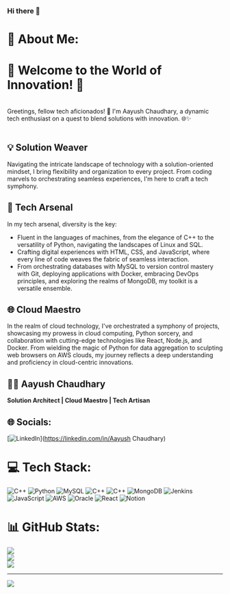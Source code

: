 ### Hi there 👋

# 💫 About Me:
# 🚀 Welcome to the World of Innovation! 🚀
<br>
Greetings, fellow tech aficionados! 👋 I'm Aayush Chaudhary, a dynamic tech enthusiast on a quest to blend solutions with innovation. 🌐✨
<br><br>

## 💡 Solution Weaver
Navigating the intricate landscape of technology with a solution-oriented mindset, I bring flexibility and organization to every project. From coding marvels to orchestrating seamless experiences, I'm here to craft a tech symphony.

## 🤖 Tech Arsenal
In my tech arsenal, diversity is the key:
- Fluent in the languages of machines, from the elegance of C++ to the versatility of Python, navigating the landscapes of Linux and SQL.
- Crafting digital experiences with HTML, CSS, and JavaScript, where every line of code weaves the fabric of seamless interaction.
- From orchestrating databases with MySQL to version control mastery with Git, deploying applications with Docker, embracing DevOps principles, and exploring the realms of MongoDB, my toolkit is a versatile ensemble.

## 🌐 Cloud Maestro
In the realm of cloud technology, I've orchestrated a symphony of projects, showcasing my prowess in cloud computing, Python sorcery, and collaboration with cutting-edge technologies like React, Node.js, and Docker. From wielding the magic of Python for data aggregation to sculpting web browsers on AWS clouds, my journey reflects a deep understanding and proficiency in cloud-centric innovations.

## 👨‍💻 Aayush Chaudhary
**Solution Architect | Cloud Maestro | Tech Artisan**



## 🌐 Socials:
[![LinkedIn](https://img.shields.io/badge/LinkedIn-%230077B5.svg?logo=linkedin&logoColor=white)](https://linkedin.com/in/Aayush Chaudhary) 

# 💻 Tech Stack:
![C++](https://img.shields.io/badge/c++-%2300599C.svg?style=for-the-badge&logo=c%2B%2B&logoColor=white) ![Python](https://img.shields.io/badge/python-3670A0?style=for-the-badge&logo=python&logoColor=ffdd54) ![MySQL](https://img.shields.io/badge/mysql-%2300000f.svg?style=for-the-badge&logo=mysql&logoColor=white) ![C++](https://img.shields.io/badge/c++-%2300599C.svg?style=for-the-badge&logo=c%2B%2B&logoColor=white) ![C++](https://img.shields.io/badge/c++-%2300599C.svg?style=for-the-badge&logo=c%2B%2B&logoColor=white) ![MongoDB](https://img.shields.io/badge/MongoDB-%234ea94b.svg?style=for-the-badge&logo=mongodb&logoColor=white) ![Jenkins](https://img.shields.io/badge/jenkins-%232C5263.svg?style=for-the-badge&logo=jenkins&logoColor=white) ![JavaScript](https://img.shields.io/badge/javascript-%23323330.svg?style=for-the-badge&logo=javascript&logoColor=%23F7DF1E) ![AWS](https://img.shields.io/badge/AWS-%23FF9900.svg?style=for-the-badge&logo=amazon-aws&logoColor=white) ![Oracle](https://img.shields.io/badge/Oracle-F80000?style=for-the-badge&logo=oracle&logoColor=white) ![React](https://img.shields.io/badge/react-%2320232a.svg?style=for-the-badge&logo=react&logoColor=%2361DAFB) ![Notion](https://img.shields.io/badge/Notion-%23000000.svg?style=for-the-badge&logo=notion&logoColor=white)
# 📊 GitHub Stats:
![](https://github-readme-stats.vercel.app/api?username=pritzal&theme=radical&hide_border=false&include_all_commits=false&count_private=false)<br/>
![](https://github-readme-streak-stats.herokuapp.com/?user=pritzal&theme=radical&hide_border=false)<br/>
![](https://github-readme-stats.vercel.app/api/top-langs/?username=pritzal&theme=radical&hide_border=false&include_all_commits=false&count_private=false&layout=compact)

---
[![](https://visitcount.itsvg.in/api?id=pritzal&icon=0&color=0)](https://visitcount.itsvg.in)
